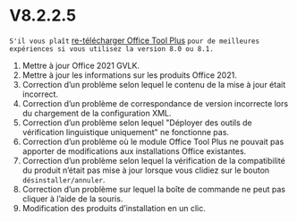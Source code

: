 # V8.2.2.5

`S'il vous plaît` [re-télécharger Office Tool Plus](http://otp.landian.vip/) `pour de meilleures expériences si vous utilisez la version 8.0 ou 8.1.`

1. Mettre à jour Office 2021 GVLK.
2. Mettre à jour les informations sur les produits Office 2021.
3. Correction d’un problème selon lequel le contenu de la mise à jour était incorrect.
4. Correction d’un problème de correspondance de version incorrecte lors du chargement de la configuration XML.
5. Correction d’un problème selon lequel "Déployer des outils de vérification linguistique uniquement" ne fonctionne pas.
6. Correction d’un problème où le module Office Tool Plus ne pouvait pas apporter de modifications aux installations Office existantes.
7. Correction d’un problème selon lequel la vérification de la compatibilité du produit n’était pas mise à jour lorsque vous clidiez sur le bouton `désinstaller/annuler`.
8. Correction d’un problème sur lequel la boîte de commande ne peut pas cliquer à l’aide de la souris.
9. Modification des produits d’installation en un clic.
